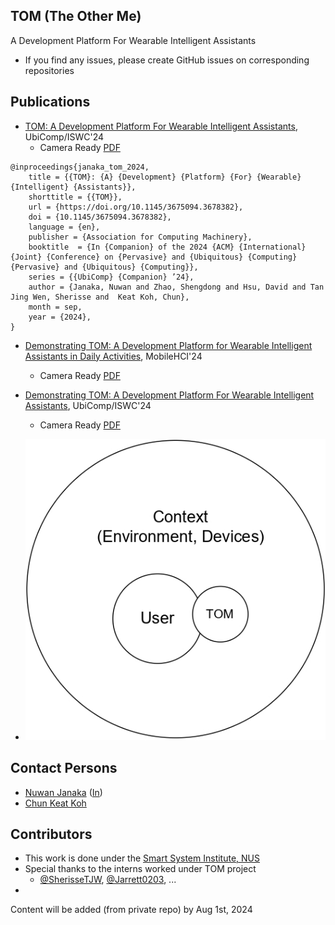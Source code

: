 ## TOM (The Other Me)
A Development Platform For Wearable Intelligent Assistants

- If you find any issues, please create GitHub issues on corresponding repositories


## Publications
- [TOM: A Development Platform For Wearable Intelligent Assistants](https://doi.org/10.1145/3675094.3678382), UbiComp/ISWC'24
  - Camera Ready [PDF](paper/Ubicomp24_TOM.pdf)
```
@inproceedings{janaka_tom_2024,
	title = {{TOM}: {A} {Development} {Platform} {For} {Wearable} {Intelligent} {Assistants}},
	shorttitle = {{TOM}},
	url = {https://doi.org/10.1145/3675094.3678382},
	doi = {10.1145/3675094.3678382},
	language = {en},
	publisher = {Association for Computing Machinery},
	booktitle  = {In {Companion} of the 2024 {ACM} {International} {Joint} {Conference} on {Pervasive} and {Ubiquitous} {Computing} {Pervasive} and {Ubiquitous} {Computing}},
	series = {{UbiComp} {Companion} ’24},
	author = {Janaka, Nuwan and Zhao, Shengdong and Hsu, David and Tan Jing Wen, Sherisse and  Keat Koh, Chun},
	month = sep,
	year = {2024},
}
```
- [Demonstrating TOM: A Development Platform for Wearable Intelligent Assistants in Daily Activities](https://doi.org/10.1145/3640471.3680445), MobileHCI'24
  - Camera Ready [PDF](paper/MobileHCI24_Demonstrating_TOM.pdf)
- [Demonstrating TOM: A Development Platform For Wearable Intelligent Assistants](https://doi.org/10.1145/3675094.3677551), UbiComp/ISWC'24
  - Camera Ready [PDF](paper/UbiComp24_Demonstrating_TOM.pdf)

- [![Video](paper/conceptual_entities.jpg)](https://youtu.be/jF5aA-_rCbM)


## Contact Persons
- [Nuwan Janaka](https://ssi.nus.edu.sg/#people) ([In](https://www.linkedin.com/in/nuwan-janaka/))
- [Chun Keat Koh](https://ssi.nus.edu.sg/#people)

## Contributors
- This work is done under the [Smart System Institute, NUS](https://ssi.nus.edu.sg) 
- Special thanks to the interns worked under TOM project
  - [@SherisseTJW](https://www.github.com/SherisseTJW), [@Jarrett0203](https://www.github.com/Jarrett0203), ...
- 


Content will be added (from private repo) by Aug 1st, 2024

<!--

https://github.com/marketplace/actions/contribute-list

<a href="https://github.com/OWNER/REPO/graphs/contributors">
  <img src="https://contrib.rocks/image?repo=OWNER/REPO" />
</a>


**Here are some ideas to get you started:**

🙋‍♀️ A short introduction - what is your organization all about?
🌈 Contribution guidelines - how can the community get involved?
👩‍💻 Useful resources - where can the community find your docs? Is there anything else the community should know?
🍿 Fun facts - what does your team eat for breakfast?
🧙 Remember, you can do mighty things with the power of [Markdown](https://docs.github.com/github/writing-on-github/getting-started-with-writing-and-formatting-on-github/basic-writing-and-formatting-syntax)
-->
